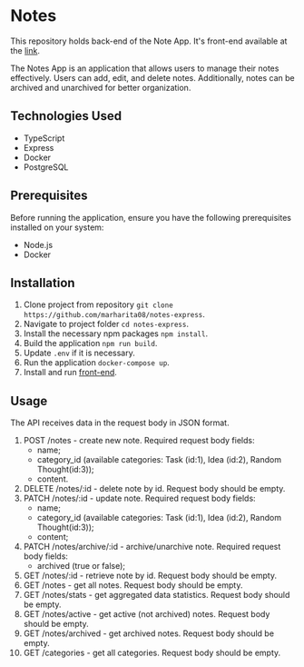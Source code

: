 # Notes

This repository holds back-end of the Note App. It's front-end available at the [link](https://github.com/marharita08/notes-react).

The Notes App is an application that allows users to manage their notes effectively. Users can add, edit, and delete notes. Additionally, notes can be archived and unarchived for better organization.

## Technologies Used

- TypeScript
- Express
- Docker
- PostgreSQL

## Prerequisites

Before running the application, ensure you have the following prerequisites installed on your system:

- Node.js
- Docker

## Installation

1. Clone project from repository `git clone https://github.com/marharita08/notes-express`.
2. Navigate to project folder `cd notes-express`.
3. Install the necessary npm packages `npm install`.
4. Build the application `npm run build`.
5. Update `.env` if it is necessary.
6. Run the application `docker-compose up`.
7. Install and run [front-end](https://github.com/marharita08/notes-react).

## Usage

The API receives data in the request body in JSON format.

1. POST /notes - create new note. Required request body fields:
   - name;
   - category_id (available categories: Task (id:1), Idea (id:2), Random Thought(id:3));
   - content.
2. DELETE /notes/:id - delete note by id. Request body should be empty.
3. PATCH /notes/:id - update note. Required request body fields:
   - name;
   - category_id (available categories: Task (id:1), Idea (id:2), Random Thought(id:3));
   - content;
4. PATCH /notes/archive/:id - archive/unarchive note. Required request body fields:
   - archived (true or false);
5. GET /notes/:id - retrieve note by id. Request body should be empty.
6. GET /notes - get all notes.  Request body should be empty.
7. GET /notes/stats - get aggregated data statistics. Request body should be empty.
8. GET /notes/active - get active (not archived) notes. Request body should be empty.
9. GET /notes/archived - get archived notes. Request body should be empty.
10. GET /categories - get all categories. Request body should be empty.
